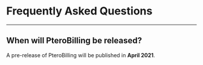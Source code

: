 # Frequently Asked Questions
<hr>

## When will PteroBilling be released?
A pre-release of PteroBilling will be published in **April 2021**.
